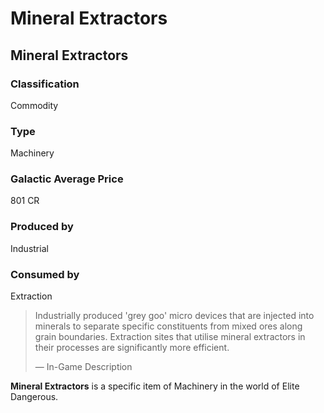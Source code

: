 # Mineral Extractors
## Mineral Extractors

### Classification

Commodity

### Type

Machinery

### Galactic Average Price

801 CR

### Produced by

Industrial

### Consumed by

Extraction

> 
> 
> Industrially produced 'grey goo' micro devices that are injected into minerals to separate specific constituents from mixed ores along grain boundaries. Extraction sites that utilise mineral extractors in their processes are significantly more efficient.
> 
> 
> — In-Game Description
> 

**Mineral Extractors** is a specific item of Machinery in the world of Elite Dangerous.
